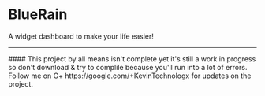 # BlueRain
A widget dashboard to make your life easier!
<hr>
#### This project by all means isn't complete yet it's still a work in progress so don't download &amp; try to complile because you'll run into a lot of errors. Follow me on G+ https://google.com/+KevinTechnologx for updates on the project.
